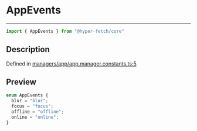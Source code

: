 

# AppEvents

<div class="api-docs__separator" data-reactroot="">

---

</div><div class="api-docs__import" data-reactroot="">

```ts
import { AppEvents } from "@hyper-fetch/core"
```

</div><div class="api-docs__section">

## Description

</div><div class="api-docs__description"><span class="api-docs__do-not-parse">



</span></div><p class="api-docs__definition">

Defined in [managers/app/app.manager.constants.ts:5](https://github.com/BetterTyped/hyper-fetch/blob/7e232edb/packages/core/src/managers/app/app.manager.constants.ts#L5)

</p><div class="api-docs__section">

## Preview

</div><div class="api-docs__preview enum">

```ts
enum AppEvents {
  blur = "blur"; 
  focus = "focus"; 
  offline = "offline"; 
  online = "online"; 
}
```

</div>